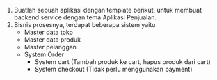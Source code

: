 1. Buatlah sebuah aplikasi dengan template berikut, untuk membuat backend service dengan tema Aplikasi Penjualan.
2. Bisnis prosesnya, terdapat beberapa sistem yaitu
    - Master data toko
    - Master data produk
    - Master pelanggan
    - System Order
        - System cart (Tambah produk ke cart, hapus produk dari cart)
        - System checkout (Tidak perlu menggunakan payment)